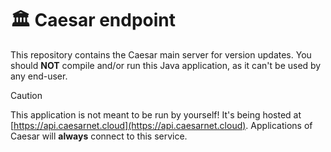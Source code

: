 # 🏛️ Caesar endpoint

This repository contains the Caesar main server for version updates. You should **NOT** compile and/or run this Java application, as it can't be used by any end-user.

> [!CAUTION]
> This application is not meant to be run by yourself! It's being hosted at [https://api.caesarnet.cloud](https://api.caesarnet.cloud). Applications of Caesar will **always** connect to this service.
